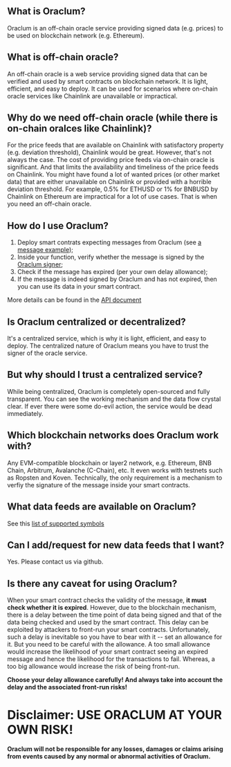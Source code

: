 ## What is Oraclum?
Oraclum is an off-chain oracle service providing signed data (e.g. prices) to be used on blockchain network (e.g. Ethereum).

## What is off-chain oracle?
An off-chain oracle is a web service providing signed data that can be verified and used by smart contracts on blockchain network. It is light, efficient, and easy to deploy. It can be used for scenarios where on-chain oracle services like Chainlink are unavailable or impractical.

## Why do we need off-chain oracle (while there is on-chain oralces like Chainlink)?
For the price feeds that are available on Chainlink with satisfactory property (e.g. deviation threshold), Chainlink would be great. However, that's not always the case. The cost of providing price feeds via on-chain oracle is significant. And that limits the availability and timeliness of the price feeds on Chainlink. You might have found a lot of wanted prices (or other market data) that are either unavailable on Chainlink or provided with a horrible deviation threshold. For example, 0.5% for ETHUSD or 1% for BNBUSD by Chainlink on Ethereum are impractical for a lot of use cases. That is when you need an off-chain oracle.

## How do I use Oraclum?
1. Deploy smart contrats expecting messages from Oraclum (see [a message example](https://api.oraclum.io/get_symbol_data?symbol=BTCUSD));
1. Inside your function, verify whether the message is signed by the [Oraclum signer](https://api.oraclum.io/get_basic_info);
1. Check if the message has expired (per your own delay allowance);
1. If the message is indeed signed by Oraclum and has not expired, then you can use its data in your smart contract.

More details can be found in the [API document](./Oraclum%20API%20Documentation.md)

## Is Oraclum centralized or decentralized?
It's a centralized service, which is why it is light, efficient, and easy to deploy. The centralized nature of Oraclum means you have to trust the signer of the oracle service.

## But why should I trust a centralized service?
While being centralized, Oraclum is completely open-sourced and fully transparent. You can see the working mechanism and the data flow crystal clear. If ever there were some do-evil action, the service would be dead immediately.

## Which blockchain networks does Oraclum work with?
Any EVM-compatible blockchain or layer2 network, e.g. Ethereum, BNB Chain, Arbitrum, Avalanche (C-Chain), etc. It even works with testnets such as Ropsten and Koven.
Technically, the only requirement is a mechanism to verfiy the signature of the message inside your smart contracts.

## What data feeds are available on Oraclum?
See this [list of supported symbols](https://api.oraclum.io/get_supported_symbols)

## Can I add/request for new data feeds that I want?
Yes. Please contact us via github.

## Is there any caveat for using Oraclum?
When your smart contract checks the validity of the message, **it must check whether it is expired**. However, due to the blockchain mechanism, there is a delay between the time point of data being signed and that of the data being checked and used by the smart contract. This delay can be exploited by attackers to front-run your smart contracts. Unfortunately, such a delay is inevitable so you have to bear with it -- set an allowance for it. But you need to be careful with the allowance. A too small allowance would increase the likelihood of your smart contract seeing an expired message and hence the likelihood for the transactions to fail. Whereas, a too big allowance would increase the risk of being front-run.

**Choose your delay allowance carefully! And always take into account the delay and the associated front-run risks!**

# Disclaimer: USE ORACLUM AT YOUR OWN RISK!
**Oraclum will not be responsible for any losses, damages or claims arising from events caused by any normal or abnormal activities of Oraclum.**
